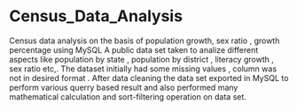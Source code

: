# Census_Data_Analysis
Census data analysis on the basis of population growth, sex ratio , growth percentage using MySQL 
A public data set taken to analize different aspects like population by state , population by district , literacy growth , sex ratio etc,.
The dataset initially had some missing values , column was not in desired format . After data cleaning the data set exported in MySQL to perform various 
querry based result and also performed many mathematical calculation and sort-filtering operation on data set.
